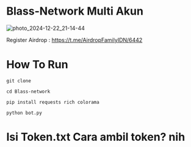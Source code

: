# Blass-Network Multi Akun
![photo_2024-12-22_21-14-44](https://github.com/user-attachments/assets/1f59d49d-0176-4379-ba7b-06f5ac695d67)

Register Airdrop : https://t.me/AirdropFamilyIDN/6442

# How To Run

```
git clone
```
```
cd Blass-network
```
```
pip install requests rich colorama
```
```
python bot.py
```
# Isi Token.txt Cara ambil token? nih

